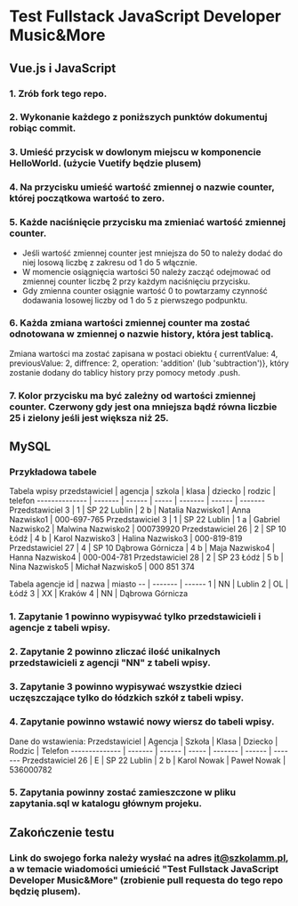 # Test Fullstack JavaScript Developer Music&More

## Vue.js i JavaScript

### 1. Zrób fork tego repo.
### 2. Wykonanie każdego z poniższych punktów dokumentuj robiąc commit.
### 3. Umieść przycisk w dowlonym miejscu w komponencie HelloWorld. (użycie Vuetify będzie plusem)
### 4. Na przycisku umieść wartość zmiennej o nazwie counter, której początkowa wartość to zero.
### 5. Każde naciśnięcie przycisku ma zmieniać wartość zmiennej counter.
   * Jeśli wartość zmiennej counter jest mniejsza do 50 to należy dodać do niej losową liczbę z zakresu od 1 do 5 włącznie.
   * W momencie osiągnięcia wartości 50 należy zacząć odejmować od zmiennej counter liczbę 2 przy każdym naciśnięciu przycisku.
   * Gdy zmienna counter osiągnie wartość 0 to powtarzamy czynność dodawania losowej liczby od 1 do 5 z pierwszego podpunktu.
### 6. Każda zmiana wartości zmiennej counter ma zostać odnotowana w zmiennej o nazwie history, która jest tablicą.
Zmiana wartości ma zostać zapisana w postaci obiektu { currentValue: 4, previousValue: 2, diffrence: 2, operation: 'addition' (lub 'subtraction')},
który zostanie dodany do tablicy history przy pomocy metody .push.
### 7. Kolor przycisku ma być zależny od wartości zmiennej counter. Czerwony gdy jest ona mniejsza bądź równa liczbie 25 i zielony jeśli jest większa niż 25.

## MySQL

### Przykładowa tabele
Tabela wpisy
przedstawiciel | agencja | szkola | klasa | dziecko | rodzic | telefon
-------------- | ------- | ------ | ----- | ------- | ------ | -------
Przedstawiciel 3 | 1 | SP 22 Lublin | 2 b | Natalia Nazwisko1 | Anna Nazwisko1 | 000-697-765
Przedstawiciel 3 | 1 | SP 22 Lublin | 1 a | Gabriel Nazwisko2 | Malwina Nazwisko2 | 000739920
Przedstawiciel 26 | 2 | SP 10 Łódź | 4 b | Karol Nazwisko3 | Halina Nazwisko3 | 000-819-819
Przedstawiciel 27 | 4 | SP 10 Dąbrowa Górnicza | 4 b | Maja Nazwisko4 | Hanna Nazwisko4 | 000-004-781
Przedstawiciel 28 | 2 | SP 23 Łódź | 5 b | Nina Nazwisko5 | Michał Nazwisko5 | 000 851 374

Tabela agencje
id | nazwa | miasto
-- | ------- | ------
1 | NN | Lublin
2 | OL | Łódź
3 | XX | Kraków
4 | NN | Dąbrowa Górnicza

### 1. Zapytanie 1 powinno wypisywać tylko przedstawicieli i agencje z tabeli wpisy.
### 2. Zapytanie 2 powinno zliczać ilość unikalnych przedstawicieli z agencji "NN" z tabeli wpisy.
### 3. Zapytanie 3 powinno wypisywać wszystkie dzieci uczęszczające tylko do łódzkich szkół z tabeli wpisy.
### 4. Zapytanie powinno wstawić nowy wiersz do tabeli wpisy. 
   Dane do wstawienia:
   Przedstawiciel | Agencja | Szkoła | Klasa | Dziecko | Rodzic | Telefon
   -------------- | ------- | ------ | ----- | ------- | ------ | ------- 
   Przedstawiciel 26 | E | SP 22 Lublin | 2 b | Karol Nowak | Paweł Nowak | 536000782
### 5. Zapytania powinny zostać zamieszczone w pliku zapytania.sql w katalogu głównym projeku.

## Zakończenie testu
### Link do swojego forka należy wysłać na adres it@szkolamm.pl, a w temacie wiadomości umieścić "Test Fullstack JavaScript Developer Music&More" (zrobienie pull requesta do tego repo będzię plusem).
